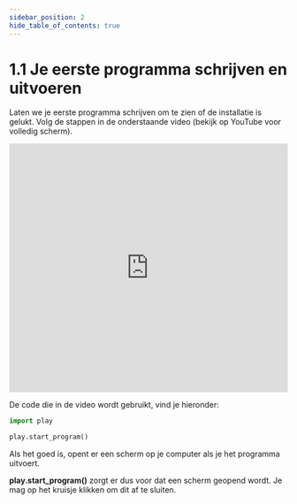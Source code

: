 ```yaml
---
sidebar_position: 2
hide_table_of_contents: true
---
```


# 1.1 Je eerste programma schrijven en uitvoeren

Laten we je eerste programma schrijven om te zien of de installatie is gelukt.
Volg de stappen in de onderstaande video (bekijk op YouTube voor volledig scherm).

<iframe width="100%" height="450" src="https://www.youtube.com/embed/BbAlfJPzcKY" title="coderius-play: eerste programma" frameborder="0" allow="accelerometer; autoplay; clipboard-write; encrypted-media; gyroscope; picture-in-picture; web-share" referrerpolicy="strict-origin-when-cross-origin" allowfullscreen></iframe>

De code die in de video wordt gebruikt, vind je hieronder:

```python
import play

play.start_program()
```

Als het goed is, opent er een scherm op je computer als je het programma uitvoert.


**play.start_program()** zorgt er dus voor dat een scherm geopend wordt.
Je mag op het kruisje klikken om dit af te sluiten.
